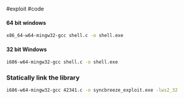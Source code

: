 #exploit #code

#### 64 bit windows

```bash
x86_64-w64-mingw32-gcc shell.c -o shell.exe
```

#### 32 bit Windows

```bash
i686-w64-mingw32-gcc shell.c -o shell.exe
```

### Statically link the library

```bash
i686-w64-mingw32-gcc 42341.c -o syncbreeze_exploit.exe -lws2_32
```
